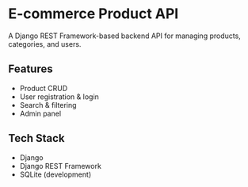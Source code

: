 # E-commerce Product API

A Django REST Framework-based backend API for managing products, categories, and users.

## Features
- Product CRUD
- User registration & login
- Search & filtering
- Admin panel

## Tech Stack
- Django
- Django REST Framework
- SQLite (development)

[comment]: <> (This is initial README. I will finalize it bythe end of week 4)